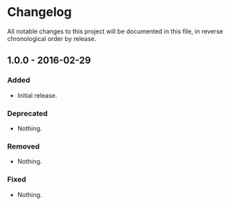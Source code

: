# Changelog

All notable changes to this project will be documented in this file, in reverse chronological order by release.

## 1.0.0 - 2016-02-29

### Added

- Initial release.

### Deprecated

- Nothing.

### Removed

- Nothing.

### Fixed

- Nothing.